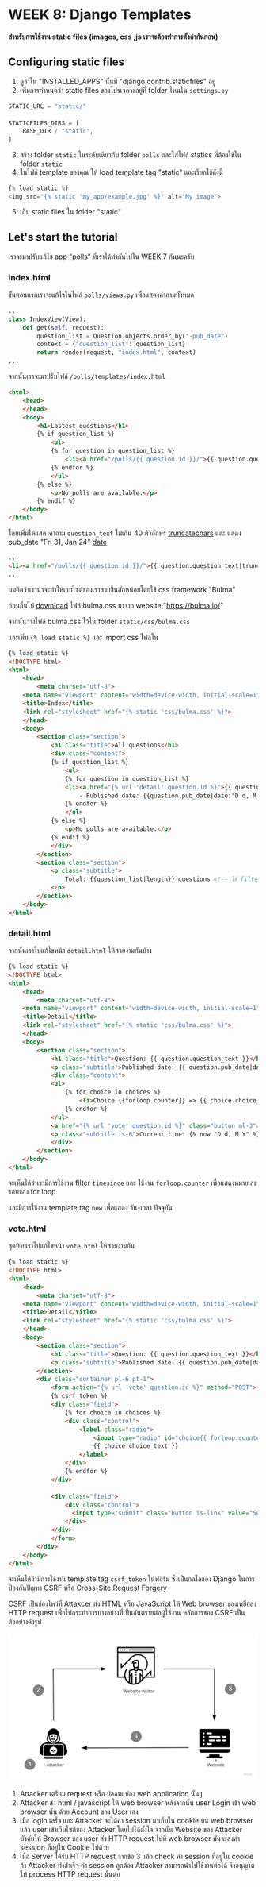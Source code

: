# WEEK 8: Django Templates

**สำหรับการใช้งาน static files (images, css ,js เราจะต้องทำการตั้งค่ากันก่อน)**

## Configuring static files

1. ดูว่าใน "INSTALLED_APPS" นั้นมี "django.contrib.staticfiles" อยู่
2. เพิ่มการกำหนดว่า static files ของโปรเจคจะอยู่ที่ folder ไหนใน `settings.py`

```python
STATIC_URL = "static/"

STATICFILES_DIRS = [
    BASE_DIR / "static",
]
```

3. สร้าง folder `static` ในระดับเดียวกับ folder `polls` และใส่ไฟล์ statics ที่ต้องใช้ใน folder `static`
4. ในไฟล์ template ของคุณ ให้ load template tag "static" และเรียกใช้ดังนี้

```python
{% load static %}
<img src="{% static 'my_app/example.jpg' %}" alt="My image">
```

5. เก็บ static files ใน folder "static"

## Let's start the tutorial

เราจะมาปรับแก้ไข app "polls" ที่เราได้ทำกันไปใน WEEK 7 กันนะครับ

### index.html

ขั้นตอนแรกเราจะแก้ไขในไฟล์ `polls/views.py` เพื่อแสดงคำถามทั้งหมด

```python
...
class IndexView(View):
    def get(self, request):
        question_list = Question.objects.order_by("-pub_date")
        context = {"question_list": question_list}
        return render(request, "index.html", context)
...
```

จากนั้นเราจะมาปรับไฟล์ `/polls/templates/index.html`

```html
<html>
    <head>
    </head>
    <body>
        <h1>Lastest questions</h1>
        {% if question_list %}
            <ul>
            {% for question in question_list %}
                <li><a href="/polls/{{ question.id }}/">{{ question.question_text }}</a></li>
            {% endfor %}
            </ul>
        {% else %}
            <p>No polls are available.</p>
        {% endif %}
    </body>
</html>
```

โดยเพิ่มให้แสดงคำถาม `question_text` ไม่เกิน 40 ตัวอักษร [truncatechars](https://docs.djangoproject.com/en/5.2/ref/templates/builtins/#truncatechars) และ แสดง pub_date "Fri 31, Jan 24" [date](https://docs.djangoproject.com/en/5.2/ref/templates/builtins/#date)

```html
...
<li><a href="/polls/{{ question.id }}/">{{ question.question_text|truncatechars:40 }}</a> - Published date: {{question.pub_date|date:"D d, M y"}}</li>
...
```

ผมคิดว่าเราน่าจะทำให้เวบไซต์ของเราสวยขึ้นสักหน่อยโดยใช้ css framework "Bulma"

ก่อนอื่นไป [download](https://github.com/jgthms/bulma/releases/download/1.0.2/bulma-1.0.2.zip) ไฟล์ bulma.css มาจาก website "https://bulma.io/"

จากนั้นวางไฟล์ bulma.css ไว้ใน folder `static/css/bulma.css`

และเพิ่ม `{% load static %}` และ import css ไฟล์ใน <head></head>

```html
{% load static %}
<!DOCTYPE html>
<html>
    <head>
        <meta charset="utf-8">
    <meta name="viewport" content="width=device-width, initial-scale=1">
    <title>Index</title>
    <link rel="stylesheet" href="{% static 'css/bulma.css' %}">
    </head>
    <body>
        <section class="section">
            <h1 class="title">All questions</h1>
            <div class="content">
            {% if question_list %}
                <ul>
                {% for question in question_list %}
                <li><a href="{% url 'detail' question.id %}">{{ question.question_text|truncatechars:40 }}</a>
                    - Published date: {{question.pub_date|date:"D d, M y"}}</li>
                {% endfor %}
                </ul>
            {% else %}
                <p>No polls are available.</p>
            {% endif %}
            </div>
        </section>
        <section class="section">
            <p class="subtitle">
                Total: {{question_list|length}} questions <!-- ใช้ filter length เพื่อแสดงขนาดของ list question_list -->
            </p>
        </section>
    </body>
</html>
```

### detail.html

จากนั้่นเราไปแก้ไขหน้า `detail.html` ให้สวยงามกันบ้าง

```html
{% load static %}
<!DOCTYPE html>
<html>
    <head>
        <meta charset="utf-8">
    <meta name="viewport" content="width=device-width, initial-scale=1">
    <title>Detail</title>
    <link rel="stylesheet" href="{% static 'css/bulma.css' %}">
    </head>
    <body>
        <section class="section">
            <h1 class="title">Question: {{ question.question_text }}</h1>
            <p class="subtitle">Published date: {{ question.pub_date|date:"D d, M Y" }} ({{ question.pub_date|timesince }})</p>
            <div class="content">
            <ul>
                {% for choice in choices %}
                    <li>Choice {{forloop.counter}} => {{ choice.choice_text }} (Votes: {{choice.votes}})</li>
                {% endfor %}
            </ul>
            <a href="{% url 'vote' question.id %}" class="button ml-3">Let's Vote</a>
            <p class="subtitle is-6">Current time: {% now "D d, M Y" %}</p>
            </div>
        </section>
    </body>
</html>
```

จะเห็นได้ว่าเรามีการใช้งาน filter `timesince` และ ใช้งาน `forloop.counter` เพื่อแสดงหมายเลขรอบของ for loop

และมีการใช้งาน template tag `now` เพื่อแสดง วัน-เวลา ปัจจุบัน

### vote.html

สุดท้ายเราไปแก้ไขหน้า `vote.html` ให้สวยงามกัน

```html
{% load static %}
<!DOCTYPE html>
<html>
    <head>
        <meta charset="utf-8">
    <meta name="viewport" content="width=device-width, initial-scale=1">
    <title>Detail</title>
    <link rel="stylesheet" href="{% static 'css/bulma.css' %}">
    </head>
    <body>
        <section class="section">
            <h1 class="title">Question: {{ question.question_text }}</h1>
            <p class="subtitle">Published date: {{ question.pub_date|date:"D d, M Y" }} ({{ question.pub_date|timesince }})</p>
        </section>
        <div class="container pl-6 pt-1">
            <form action="{% url 'vote' question.id %}" method="POST">
            {% csrf_token %}
            <div class="field">
                {% for choice in choices %}
                <div class="control">
                    <label class="radio">
                        <input type="radio" id="choice{{ forloop.counter }}" name="choice" value="{{ choice.id }}">
                        {{ choice.choice_text }}
                    </label>
                </div>
                {% endfor %}
            </div>
              
            <div class="field">
                <div class="control">
                  <input type="submit" class="button is-link" value="Submit">
                </div>
            </div>
            </form>
        </div>
    </body>
</html>
```

จะเห็นได้ว่ามีการใช้งาน template tag `csrf_token` ในฟอร์ม ซึ่งเป็นกลไลของ Django ในการป้องกันปัญหา CSRF หรือ Cross-Site Request Forgery

CSRF เป็นช่องโหว่ที่ Attakcer ส่ง HTML หรือ JavaScript ให้ Web browser ของเหยื่อส่ง HTTP request เพื่อไปกระทำการบางอย่างที่เป็นอันตรายต่อผู้ใช้งาน หลักการของ CSRF เป็นตัวอย่างดังรูป

![csrf](image.png)

1. Attacker เตรียม request หรือ ปลอมแปลง web application นั้นๆ
2. Attacker ส่ง html / javascript ให้ web browser หลังจากนั้น user Login เข้า web browser นั้น ด้วย Account ของ User เอง
3. เมื่อ login เสร็จ และ Attacker จะได้ค่า session มาเก็บใน cookie บน web browser แล้ว user เข้าเว็บไซต์ของ Attacker โดยไม่ได้ตั้งใจ จากนั้น Website ของ Attacker บังคับให้ Browser ของ user ส่ง HTTP request ไปที่ web browser มันจะส่งค่า session ที่อยู่ใน Cookie ไปด้วย
4. เมื่อ Server ได้รับ HTTP request จากข้อ 3 แล้ว check ค่า session ที่อยู่ใน cookie ถ้า Attacker ทำสำเร็จ ค่า session ถูกต้อง Attacker สามารถนำไปใช้งานต่อได้ จึงอนุญาตให้ process HTTP request นั้นต่อ
